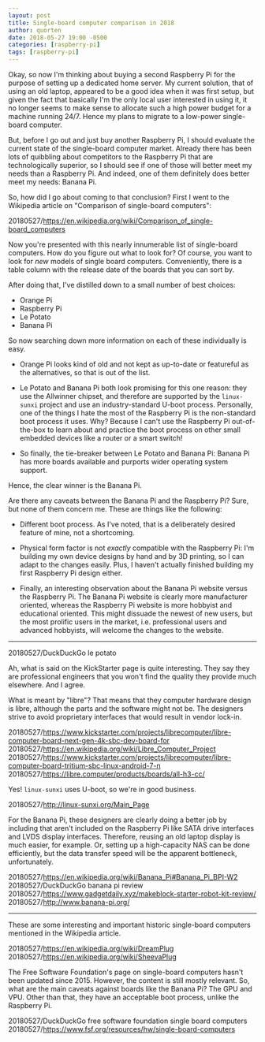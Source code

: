 ```yaml
---
layout: post
title: Single-board computer comparison in 2018
author: quorten
date: 2018-05-27 19:00 -0500
categories: [raspberry-pi]
tags: [raspberry-pi]
---
```


Okay, so now I'm thinking about buying a second Raspberry Pi for the
purpose of setting up a dedicated home server.  My current solution,
that of using an old laptop, appeared to be a good idea when it was
first setup, but given the fact that basically I'm the only local user
interested in using it, it no longer seems to make sense to allocate
such a high power budget for a machine running 24/7.  Hence my plans
to migrate to a low-power single-board computer.

But, before I go out and just buy another Raspberry Pi, I should
evaluate the current state of the single-board computer market.
Already there has been lots of quibbling about competitors to the
Raspberry Pi that are technologically superior, so I should see if one
of those will better meet my needs than a Raspberry Pi.  And indeed,
one of them definitely does better meet my needs: Banana Pi.

<!-- more -->

So, how did I go about coming to that conclusion?  First I went to the
Wikipedia article on "Comparison of single-board computers":

20180527/https://en.wikipedia.org/wiki/Comparison_of_single-board_computers

Now you're presented with this nearly innumerable list of single-board
computers.  How do you figure out what to look for?  Of course, you
want to look for _new_ models of single board computers.
Conveniently, there is a table column with the release date of the
boards that you can sort by.

After doing that, I've distilled down to a small number of best
choices:

* Orange Pi
* Raspberry Pi
* Le Potato
* Banana Pi

So now searching down more information on each of these individually
is easy.

* Orange Pi looks kind of old and not kept as up-to-date or featureful
  as the alternatives, so that is out of the list.

* Le Potato and Banana Pi both look promising for this one reason:
  they use the Allwinner chipset, and therefore are supported by the
  `linux-sunxi` project and use an industry-standard U-boot process.
  Personally, one of the things I hate the most of the Raspberry Pi is
  the non-standard boot process it uses.  Why?  Because I can't use
  the Raspberry Pi out-of-the-box to learn about and practice the boot
  process on other small embedded devices like a router or a smart
  switch!

* So finally, the tie-breaker between Le Potato and Banana Pi: Banana
  Pi has more boards available and purports wider operating system
  support.

Hence, the clear winner is the Banana Pi.

Are there any caveats between the Banana Pi and the Raspberry Pi?
Sure, but none of them concern me.  These are things like the
following:

* Different boot process.  As I've noted, that is a deliberately
  desired feature of mine, not a shortcoming.

* Physical form factor is not _exactly_ compatible with the Raspberry
  Pi: I'm building my own device designs by hand and by 3D printing,
  so I can adapt to the changes easily.  Plus, I haven't actually
  finished building my first Raspberry Pi design either.

* Finally, an interesting observation about the Banana Pi website
  versus the Raspberry Pi.  The Banana Pi website is clearly more
  manufacturer oriented, whereas the Raspberry Pi website is more
  hobbyist and educational oriented.  This might dissuade the newest
  of new users, but the most prolific users in the market,
  i.e. professional users and advanced hobbyists, will welcome the
  changes to the website.

----------

20180527/DuckDuckGo le potato

Ah, what is said on the KickStarter page is quite interesting.  They
say they are professional engineers that you won't find the quality
they provide much elsewhere.  And I agree.

What is meant by "libre"?  That means that they computer hardware
design is libre, although the parts and the software might not be.
The designers strive to avoid proprietary interfaces that would result
in vendor lock-in.

20180527/https://www.kickstarter.com/projects/librecomputer/libre-computer-board-next-gen-4k-sbc-dev-board-for  
20180527/https://en.wikipedia.org/wiki/Libre_Computer_Project  
20180527/https://www.kickstarter.com/projects/librecomputer/libre-computer-board-tritium-sbc-linux-android-7-n  
20180527/https://libre.computer/products/boards/all-h3-cc/

Yes!  `linux-sunxi` uses U-boot, so we're in good business.

20180527/http://linux-sunxi.org/Main_Page

For the Banana Pi, these designers are clearly doing a better job by
including that aren't included on the Raspberry Pi like SATA drive
interfaces and LVDS display interfaces.  Therefore, reusing an old
laptop display is much easier, for example.  Or, setting up a
high-capacity NAS can be done efficiently, but the data transfer speed
will be the apparent bottleneck, unfortunately.

20180527/https://en.wikipedia.org/wiki/Banana_Pi#Banana_Pi_BPI-W2  
20180527/DuckDuckGo banana pi review  
20180527/https://www.gadgetdaily.xyz/makeblock-starter-robot-kit-review/  
20180527/http://www.banana-pi.org/

----------

These are some interesting and important historic single-board
computers mentioned in the Wikipedia article.

20180527/https://en.wikipedia.org/wiki/DreamPlug  
20180527/https://en.wikipedia.org/wiki/SheevaPlug

The Free Software Foundation's page on single-board computers hasn't
been updated since 2015.  However, the content is still mostly
relevant.  So, what are the main caveats against boards like the
Banana Pi?  The GPU and VPU.  Other than that, they have an acceptable
boot process, unlike the Raspberry Pi.

20180527/DuckDuckGo free software foundation single board computers  
20180527/https://www.fsf.org/resources/hw/single-board-computers

